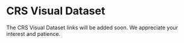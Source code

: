 # CRS Visual Dataset

The CRS Visual Dataset links will be added soon. We appreciate your interest and patience.
